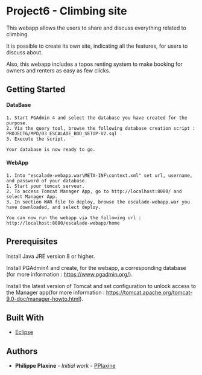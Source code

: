 # Project6 - Climbing site

This webapp allows the users to share and discuss everything related to climbing. 

It is possible to create its own site, indicating all the features, for users to discuss about.

Also, this webapp includes a topos renting system to make booking for owners and renters as easy as few clicks.  

## Getting Started

  #### DataBase
    1. Start PGAdmin 4 and select the database you have created for the purpose. 
    2. Via the query tool, browse the following database creation script : PROJECT6/MPD/03_ESCALADE_BDD_SETUP-V2.sql . 
    3. Execute the script. 
    
    Your database is now ready to go. 

  #### WebApp
    1. Into "escalade-webapp.war\META-INF\context.xml" set url, username, and password of your database. 
    1. Start your tomcat serveur. 
    2. To access Tomcat Manager App, go to http://localhost:8080/ and select Manager App. 
    3. In section WAR file to deploy, browse the escalade-webapp.war you have downloaded, and select deploy.
    
    You can now run the webapp via the following url : http://localhost:8080/escalade-webapp/home

## Prerequisites

Install Java JRE version 8 or higher.

Install PGAdmin4 and create, for the webapp, a corresponding database (for more information : https://www.pgadmin.org/). 

Install the latest version of Tomcat and set configuration to unlock access to the Manager app(for more information : https://tomcat.apache.org/tomcat-9.0-doc/manager-howto.html). 

## Built With

* [Eclipse](https://www.eclipse.org/documentation/)

## Authors

* **Philippe Plaxine** - *Initial work* - [PPlaxine](https://github.com/pplaxine)
